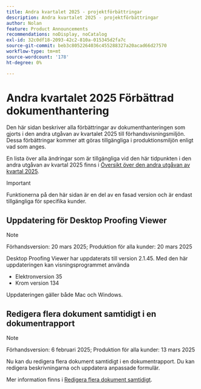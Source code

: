 ```yaml
---
title: Andra kvartalet 2025 - projektförbättringar
description: Andra kvartalet 2025 - projektförbättringar
author: Nolan
feature: Product Announcements
recommendations: noDisplay, noCatalog
exl-id: 32c0df18-2093-42c2-810a-015345d2fa7c
source-git-commit: beb3c8052264036c455288327a20acad66d27570
workflow-type: tm+mt
source-wordcount: '178'
ht-degree: 0%

---
```


# Andra kvartalet 2025 Förbättrad dokumenthantering

Den här sidan beskriver alla förbättringar av dokumenthanteringen som gjorts i den andra utgåvan av kvartalet 2025 till förhandsvisningsmiljön. Dessa förbättringar kommer att göras tillgängliga i produktionsmiljön enligt vad som anges.

En lista över alla ändringar som är tillgängliga vid den här tidpunkten i den andra utgåvan av kvartal 2025 finns i [Översikt över den andra utgåvan av kvartal 2025](/help/quicksilver/product-announcements/product-releases/25-q2-release-activity/25-q2-release-overview.md).

>[!IMPORTANT]
>
>Funktionerna på den här sidan är en del av en fasad version och är endast tillgängliga för specifika kunder.

<!--

## New document approval decision buttons available in proofing viewer

>[!NOTE]
>
>Preview release: April 8, 2025; Production release for all customers: With the 25.4 release (April 10, 2025)

The new document approval decision buttons now appear in the proofing viewer. Now, when you create a simple proof and then add approvers and reviewers from the Document summary, they can make their decision directly inside the proofing viewer.

Previously, you had to exit the proofing viewer to make a decision.

Approvals created before this release will not display the buttons in proofing viewer.

For more information, see [Use new document approvals and proofing together](/help/quicksilver/review-and-approve-work/document-reviews-and-approvals/doc-approvals-and-proofing.md).

-->

## Uppdatering för Desktop Proofing Viewer

>[!NOTE]
>
>Förhandsversion: 20 mars 2025; Produktion för alla kunder: 20 mars 2025

Desktop Proofing Viewer har uppdaterats till version 2.1.45. Med den här uppdateringen kan visningsprogrammet använda

* Elektronversion 35
* Krom version 134

Uppdateringen gäller både Mac och Windows.

## Redigera flera dokument samtidigt i en dokumentrapport

>[!NOTE]
>
>Förhandsversion: 6 februari 2025; Produktion för alla kunder: 13 mars 2025

Nu kan du redigera flera dokument samtidigt i en dokumentrapport. Du kan redigera beskrivningarna och uppdatera anpassade formulär.

Mer information finns i [Redigera flera dokument samtidigt](/help/quicksilver/documents/managing-documents/bulk-edit-documents.md).
